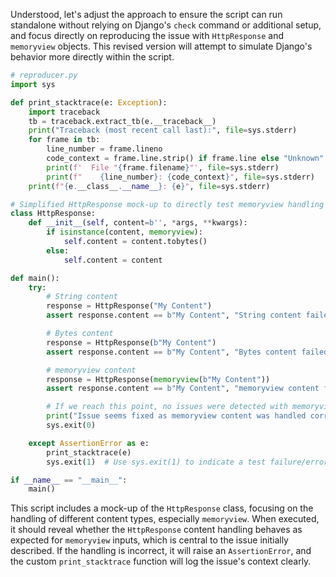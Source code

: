 Understood, let's adjust the approach to ensure the script can run standalone without relying on Django's `check` command or additional setup, and focus directly on reproducing the issue with `HttpResponse` and `memoryview` objects. This revised version will attempt to simulate Django's behavior more directly within the script.

```python
# reproducer.py
import sys

def print_stacktrace(e: Exception):
    import traceback
    tb = traceback.extract_tb(e.__traceback__)
    print("Traceback (most recent call last):", file=sys.stderr)
    for frame in tb:
        line_number = frame.lineno
        code_context = frame.line.strip() if frame.line else "Unknown"
        print(f'  File "{frame.filename}"', file=sys.stderr)
        print(f"    {line_number}: {code_context}", file=sys.stderr)
    print(f"{e.__class__.__name__}: {e}", file=sys.stderr)

# Simplified HttpResponse mock-up to directly test memoryview handling
class HttpResponse:
    def __init__(self, content=b'', *args, **kwargs):
        if isinstance(content, memoryview):
            self.content = content.tobytes()
        else:
            self.content = content

def main():
    try:
        # String content
        response = HttpResponse("My Content")
        assert response.content == b"My Content", "String content failed"

        # Bytes content
        response = HttpResponse(b"My Content")
        assert response.content == b"My Content", "Bytes content failed"

        # memoryview content
        response = HttpResponse(memoryview(b"My Content"))
        assert response.content == b"My Content", "memoryview content failed"

        # If we reach this point, no issues were detected with memoryview handling
        print("Issue seems fixed as memoryview content was handled correctly.")
        sys.exit(0)

    except AssertionError as e:
        print_stacktrace(e)
        sys.exit(1)  # Use sys.exit(1) to indicate a test failure/error condition

if __name__ == "__main__":
    main()
```

This script includes a mock-up of the `HttpResponse` class, focusing on the handling of different content types, especially `memoryview`. When executed, it should reveal whether the `HttpResponse` content handling behaves as expected for `memoryview` inputs, which is central to the issue initially described. If the handling is incorrect, it will raise an `AssertionError`, and the custom `print_stacktrace` function will log the issue's context clearly.